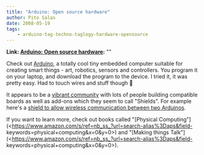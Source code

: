 ```yaml
---
title: "Arduino: Open source hardware"
author: Pito Salas
date: 2008-05-19
tags:
    - arduino-tag-techno-taglogy-hardware-opensource
---
```


**Link: [Arduino: Open source hardware](None):** ""



Check out [Arduino](<http://www.arduino.cc/>), a totally cool tiny embedded
computer suitable for creating smart things - art, robotics, sensors and
controllers. You program it on your laptop, and download the program to the
device. I tried it, it was pretty easy. Had to touch wires and stuff though 🙂

It appears to be a [vibrant
community](<http://groups.google.com/group/DorkbotBoston?hl=en>) with lots of
people building compatible boards as well as add-ons which they seem to call
"Shields". For example here's a [shield to allow wireless communication
between two Arduinos](<http://www.arduino.cc/en/Main/ArduinoXbeeShield>).

If you want to learn more, check out books called "[Physical
Computing"](<https://www.amazon.com/s/ref=nb_ss_?url=search-alias%3Daps&field-
keywords=physical+computing&x=0&y=0>) and "[Making things
Talk"](<https://www.amazon.com/s/ref=nb_ss_?url=search-alias%3Daps&field-
keywords=physical+computing&x=0&y=0>).


